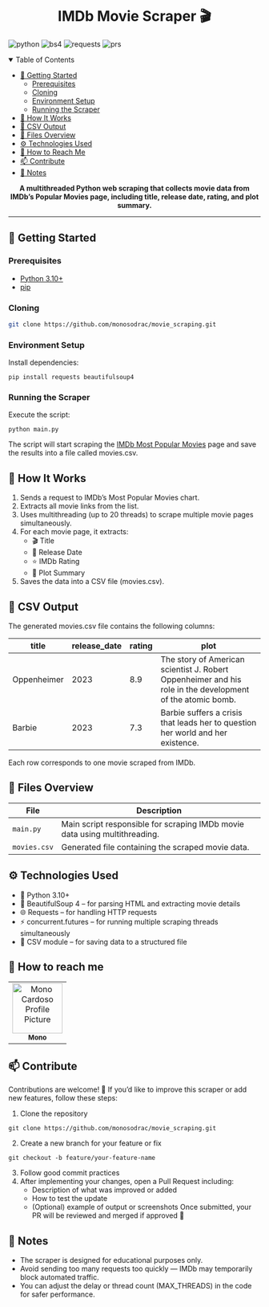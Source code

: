[PYTHON_BADGE]:https://img.shields.io/badge/python-3670A0?style=for-the-badge&logo=python&logoColor=ffdd54
[BS4_BADGE]:https://img.shields.io/badge/BeautifulSoup-4B8BBE?style=for-the-badge&logo=python&logoColor=white
[REQUESTS_BADGE]:https://img.shields.io/badge/requests-20232A?style=for-the-badge&logo=python&logoColor=white
[PRS_BADGE]:https://img.shields.io/badge/PRs-welcome-green?style=for-the-badge

<h1 align="center" style="font-weight: bold;">IMDb Movie Scraper 🎬</h1>

![python][PYTHON_BADGE]
![bs4][BS4_BADGE]
![requests][REQUESTS_BADGE]
![prs][PRS_BADGE]

<details open="open">
<summary>Table of Contents</summary>

- [🚀 Getting Started](#started)
  - [Prerequisites](#prerequisites)
  - [Cloning](#cloning)
  - [Environment Setup](#environment)
  - [Running the Scraper](#running)
- [📍 How It Works](#how-it-works)
- [📄 CSV Output](#csv)
- [🧰 Files Overview](#files)
- [⚙️ Technologies Used](#tech)
- [🤝 How to Reach Me](#reach)
- [📫 Contribute](#contribute)
- [📌 Notes](#notes)

</details>

<p align="center">
  <b>A multithreaded Python web scraping that collects movie data from IMDb’s Popular Movies page, including title, release date, rating, and plot summary.</b>
</p>

---

<h2 id="started">🚀 Getting Started</h2>

<h3 id="prerequisites">Prerequisites</h3>

- [Python 3.10+](https://www.python.org/downloads/)
- [pip](https://pip.pypa.io/en/stable/installation/)

<h3 id="cloning">Cloning</h3>

```bash
git clone https://github.com/monosodrac/movie_scraping.git
```

<h3 id="environment">Environment Setup</h3>

Install dependencies:

```
pip install requests beautifulsoup4
```

<h3 id="running">Running the Scraper</h3>

Execute the script:

```
python main.py
```

The script will start scraping the [IMDb Most Popular Movies](https://www.imdb.com/chart/moviemeter/?ref_=nv_mv_mpm) page and save the results into a file called movies.csv.

<h2 id="how-it-works">📍 How It Works</h2>

1. Sends a request to IMDb’s Most Popular Movies chart.
2. Extracts all movie links from the list.
3. Uses multithreading (up to 20 threads) to scrape multiple movie pages simultaneously.
4. For each movie page, it extracts:
    - 🎬 Title
    - 📅 Release Date
    - ⭐ IMDb Rating
    - 📝 Plot Summary
5. Saves the data into a CSV file (movies.csv).

<h2 id="csv">📄 CSV Output</h2>

The generated movies.csv file contains the following columns:

| title       | release_date | rating | plot                                                                                                      |
| ----------- | ------------ | ------ | --------------------------------------------------------------------------------------------------------- |
| Oppenheimer | 2023         | 8.9    | The story of American scientist J. Robert Oppenheimer and his role in the development of the atomic bomb. |
| Barbie      | 2023         | 7.3    | Barbie suffers a crisis that leads her to question her world and her existence.                           |

Each row corresponds to one movie scraped from IMDb.

<h2 id="files">🧰 Files Overview</h2>

| File              | Description                                                                |
| ----------------- | -------------------------------------------------------------------------- |
| `main.py`         | Main script responsible for scraping IMDb movie data using multithreading. |
| `movies.csv`      | Generated file containing the scraped movie data.                          |

<h2 id="tech">⚙️ Technologies Used</h2>

- 🐍 Python 3.10+
- 🧠 BeautifulSoup 4 – for parsing HTML and extracting movie details
- 🌐 Requests – for handling HTTP requests
- ⚡ concurrent.futures – for running multiple scraping threads simultaneously
- 📑 CSV module – for saving data to a structured file

<h2 id="reach">🤝 How to reach me</h2>

<table>
  <tr>
    <td align="center">
      <a href="https://linktr.ee/monosodrac">
        <img src="https://avatars.githubusercontent.com/u/141099551?v=4" width="100px;" alt="Mono Cardoso Profile Picture"/><br>
        <sub>
          <b>Mono</b>
        </sub>
      </a>
    </td>
  </tr>
</table>

<h2 id="contribute">📫 Contribute</h2>

Contributions are welcome! 🧩
If you’d like to improve this scraper or add new features, follow these steps:

1. Clone the repository
```
git clone https://github.com/monosodrac/movie_scraping.git
```
2. Create a new branch for your feature or fix
```
git checkout -b feature/your-feature-name
```
3. Follow good commit practices
4. After implementing your changes, open a Pull Request including:
    - Description of what was improved or added
    - How to test the update
    - (Optional) example of output or screenshots
Once submitted, your PR will be reviewed and merged if approved 🚀

<h2 id="notes">📌 Notes</h2>

- The scraper is designed for educational purposes only.
- Avoid sending too many requests too quickly — IMDb may temporarily block automated traffic.
- You can adjust the delay or thread count (MAX_THREADS) in the code for safer performance.
